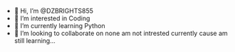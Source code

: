 - 👋 Hi, I’m @DZBRIGHTS855
- 👀 I’m interested in Coding
- 🌱 I’m currently learning Python
- 💞️ I’m looking to collaborate on none am not intrested currently cause am still learning...

<!---
DZBRIGHTS855/DZBRIGHTS855 is a ✨ special ✨ repository because its `README.md` (this file) appears on your GitHub profile.
You can click the Preview link to take a look at your changes.
--->

